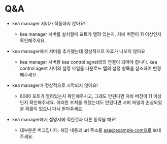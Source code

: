 Q&A
========

+ kea manager 서버가 작동하지 않아요!
    - kea manager 서버를 설치할때 포트가 열려 있는지,
      자바 버전이 11 이상인지 확인해주세요.


+ kea manager에서 서버를 추가했는데 정상적으로 자료가 나오지 않아요
    - kea manager 서버랑 kea control agnet와의 연결이 되어야 합니다.
      kea control agent 서버의 설정 파일을 다운로드 탭의 설정 항목을 참조하여 변경해주세요.


+ kea manager가 정상적으로 시작되지 않아요!
    - 8080 포트가 열려있는지 확인해주시고, 그래도 안된다면 자바 버전이 11 이상인지 확인해주세요.
      이러한 조치를 취했는데도 안된다면 서버 파일이 손상되었을 확률이 있으니 다시 받아주세요.

+ kea manager에서 설명서에 적힌것과 다른 동작을 해요!
  - 대부분은 버그입니다. 해당 내용과 url 주소를 aaa@example.com으로 보내주세요.